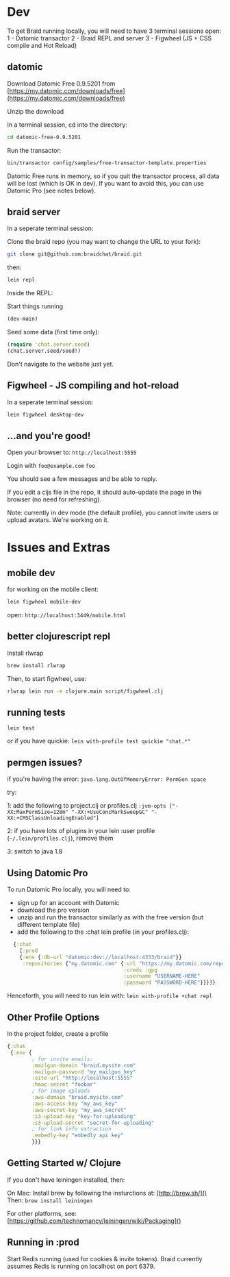 # Dev

To get Braid running locally, you will need to have 3 terminal sessions open:
1 - Datomic transactor
2 - Braid REPL and server
3 - Figwheel (JS + CSS compile and Hot Reload)

## datomic

Download Datomic Free 0.9.5201 from [https://my.datomic.com/downloads/free](https://my.datomic.com/downloads/free)

Unzip the download

In a terminal session, cd into the directory:
```bash
cd datomic-free-0.9.5201
```

Run the transactor:
```bash
bin/transactor config/samples/free-transactor-template.properties
```

Datomic Free runs in memory, so if you quit the transactor process, all data will be lost (which is OK in dev). If you want to avoid this, you can use Datomic Pro (see notes below).

## braid server

In a seperate terminal session:

Clone the braid repo (you may want to change the URL to your fork):
```bash
git clone git@github.com:braidchat/braid.git
```

then:
```bash
lein repl
```

Inside the REPL:

Start things running
```clojure
(dev-main)
```

Seed some data (first time only):
```clojure
(require 'chat.server.seed)
(chat.server.seed/seed!)
```

Don't navigate to the website just yet.

## Figwheel - JS compiling and hot-reload

In a seperate terminal session:

```bash
lein figwheel desktop-dev
```

## ...and you're good!

Open your browser to: `http://localhost:5555`

Login with `foo@example.com` `foo`

You should see a few messages and be able to reply.

If you edit a cljs file in the repo, it should auto-update the page in the browser (no need for refreshing).

Note: currently in dev mode (the default profile), you cannot invite users or upload avatars. We're working on it.

# Issues and Extras

## mobile dev

for working on the mobile client:

```bash
lein figwheel mobile-dev
```

open:
`http://localhost:3449/mobile.html`


## better clojurescript repl

Install rlwrap
```bash
brew install rlwrap
```

Then, to start figwheel, use:
```bash
rlwrap lein run -m clojure.main script/figwheel.clj
```

## running tests

`lein test`

or if you have quickie:
`lein with-profile test quickie "chat.*"`

## permgen issues?

if you're having the error: `java.lang.OutOfMemoryError: PermGen space`

try:

1: add the following to project.clj or profiles.clj
`:jvm-opts ["-XX:MaxPermSize=128m" "-XX:+UseConcMarkSweepGC" "-XX:+CMSClassUnloadingEnabled"]`

2: if you have lots of plugins in your lein :user profile (`~/.lein/profiles.clj`), remove them

3: switch to java 1.8

## Using Datomic Pro

To run Datomic Pro locally, you will need to:
  - sign up for an account with Datomic
  - download the pro version
  - unzip and run the transactor similarly as with the free version (but different template file)
  - add the following to the :chat lein profile (in your profiles.clj):

```clojure
  {:chat
    [:prod
    {:env {:db-url "datomic:dev://localhost:4333/braid"}}
     :repositories {"my.datomic.com" {:url "https://my.datomic.com/repo"
                                      :creds :gpg
                                      :username "USERNAME-HERE"
                                      :password "PASSWORD-HERE"}}}]}
```

Henceforth, you will need to run lein with: `lein with-profile +chat repl`


## Other Profile Options

In the project folder, create a profile
```clojure
{:chat
 {:env {
        ; for invite emails:
        :mailgun-domain "braid.mysite.com"
        :mailgun-password "my_mailgun_key"
        :site-url "http://localhost:5555"
        :hmac-secret "foobar"
        ; for image uploads
        :aws-domain "braid.mysite.com"
        :aws-access-key "my_aws_key"
        :aws-secret-key "my_aws_secret"
        :s3-upload-key "key-for-uploading"
        :s3-upload-secret "secret-for-uploading"
        ; for link info extraction
        :embedly-key "embedly api key"
        }}}
```

## Getting Started w/ Clojure

If you don't have leiningen installed, then:

On Mac:
  Install brew by following the insturctions at: [http://brew.sh/]()
  Then: `brew install leiningen`

For other platforms, see: [https://github.com/technomancy/leiningen/wiki/Packaging]()

## Running in :prod

Start Redis running (used for cookies & invite tokens).  Braid currently assumes
Redis is running on localhost on port 6379.
